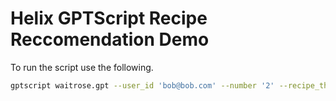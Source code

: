 # Helix GPTScript Recipe Reccomendation Demo

To run the script use the following.

```bash
gptscript waitrose.gpt --user_id 'bob@bob.com' --number '2' --recipe_theme 'Heart Healthy'
```